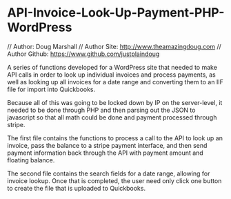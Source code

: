 # API-Invoice-Look-Up-Payment-PHP-WordPress
// Author: Doug Marshall
// Author Site: http://www.theamazingdoug.com
// Author Github: https://www.github.com/justplaindoug

A series of functions developed for a WordPress site that needed to make API calls in order to look up individual invoices and process payments, as well as looking up all invoices for a date range and converting them to an IIF file for import into Quickbooks.

Because all of this was going to be locked down by IP on the server-level, it needed to be done through PHP and then parsing out the JSON to javascript so that all math could be done and payment processed through stripe.

The first file contains the functions to process a call to the API to look up an invoice, pass the balance to a stripe payment interface, and then send payment information back through the API with payment amount and floating balance.

The second file contains the search fields for a date range, allowing for invoice lookup. Once that is completed, the user need only click one button to create the file that is uploaded to Quickbooks.
